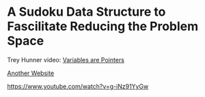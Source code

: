# A Sudoku Data Structure to Fascilitate Reducing the Problem Space

Trey Hunner video: [Variables are Pointers](https://www.pythonmorsels.com/variables-are-pointers/)

[Another Website](https://launchschool.com/books/python/read/variables_pointers)

https://www.youtube.com/watch?v=g-iNz91YyGw
